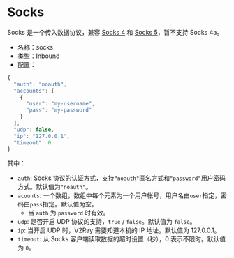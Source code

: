 # Socks
Socks 是一个传入数据协议，兼容 [Socks 4](http://ftp.icm.edu.pl/packages/socks/socks4/SOCKS4.protocol) 和 [Socks 5](http://ftp.icm.edu.pl/packages/socks/socks4/SOCKS4.protocol)，暂不支持 Socks 4a。

* 名称：socks
* 类型：Inbound
* 配置：
```javascript
{
  "auth": "noauth",
  "accounts": [
    {
      "user": "my-username",
      "pass": "my-password"
    }
  ],
  "udp": false,
  "ip": "127.0.0.1",
  "timeout": 0
}
```
其中：
* `auth`: Socks 协议的认证方式，支持`"noauth"`匿名方式和`"password"`用户密码方式。默认值为`"noauth"`。
* `acounts`: 一个数组，数组中每个元素为一个用户帐号，用户名由`user`指定，密码由`pass`指定。默认值为空。
  * 当 `auth` 为 `password` 时有效。
* `udp`: 是否开启 UDP 协议的支持，`true` / `false`。默认值为 `false`。
* `ip`: 当开启 UDP 时，V2Ray 需要知道本机的 IP 地址。默认值为 127.0.0.1。
* `timeout`: 从 Socks 客户端读取数据的超时设置（秒），0 表示不限时。默认值为 `0`。
